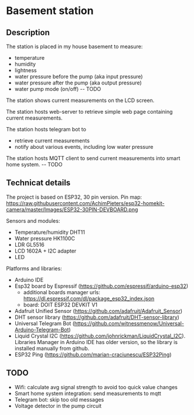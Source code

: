 # Basement station

## Description

The station is placed in my house basement to measure:
- temperature
- humidity
- lightness
- water pressure before the pump (aka input pressure)
- water pressure after the pump (aka output pressure)
- water pump mode (on/off) -- TODO

The station shows current measurements on the LCD screen.

The station hosts web-server to retrieve simple web page containing current measurements.

The station hosts telegram bot to
- retrieve current measurements
- notify about various events, including low water pressure

The station hosts MQTT client to send current measurements into smart home system. -- TODO

## Technicat details

The project is based on ESP32, 30 pin version.
Pin map: https://raw.githubusercontent.com/AchimPieters/esp32-homekit-camera/master/Images/ESP32-30PIN-DEVBOARD.png

Sensors and modules:
- Temperature/humidity DHT11
- Water pressure HK1100C
- LDR GL5516
- LCD 1602A + I2C adapter
- LED

Platforms and libraries:
- Arduino IDE
- Esp32 board by Espressif (https://github.com/espressif/arduino-esp32)
  - additional boards manager urls: https://dl.espressif.com/dl/package_esp32_index.json
  - board: DOIT ESP32 DEVKIT V1
- Adafruit Unified Sensor (https://github.com/adafruit/Adafruit_Sensor)
- DHT sensor library (https://github.com/adafruit/DHT-sensor-library)
- Universal Telegram Bot (https://github.com/witnessmenow/Universal-Arduino-Telegram-Bot)
- Liquid Crystal I2C (https://github.com/johnrickman/LiquidCrystal_I2C). Libraries Manager in Arduino IDE has older version, so the library is installed manually from github.
- ESP32 Ping (https://github.com/marian-craciunescu/ESP32Ping)

## TODO

- Wifi: calculate avg signal strength to avoid too quick value changes
- Smart home system integration: send measurements to mqtt
- Telegram bot: skip too old messages
- Voltage detector in the pump circuit
